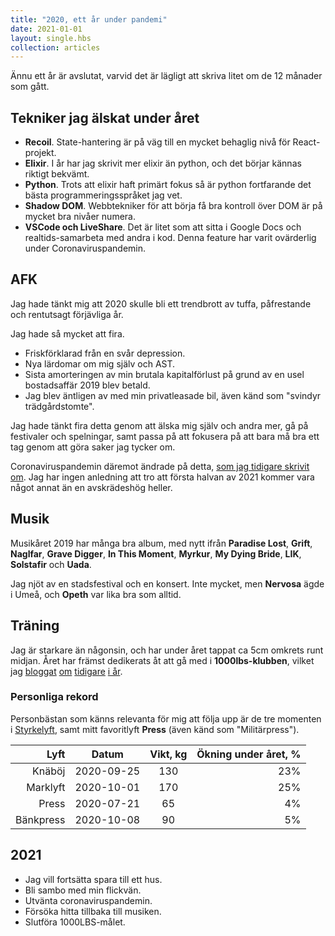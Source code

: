 ```yaml
---
title: "2020, ett år under pandemi"
date: 2021-01-01
layout: single.hbs
collection: articles
---
```


Ännu ett år är avslutat, varvid det är lägligt att skriva litet om de 12 månader som gått.

## Tekniker jag älskat under året

- **Recoil**. State-hantering är på väg till en mycket behaglig nivå för React-projekt.
- **Elixir**. I år har jag skrivit mer elixir än python, och det börjar kännas riktigt bekvämt.
- **Python**. Trots att elixir haft primärt fokus så är python fortfarande det bästa programmeringsspråket jag vet.
- **Shadow DOM**. Webbtekniker för att börja få bra kontroll över DOM är på mycket bra nivåer numera.
- **VSCode och LiveShare**. Det är litet som att sitta i Google Docs och realtids-samarbeta med andra i kod. Denna feature har varit ovärderlig under Coronaviruspandemin.

## AFK

Jag hade tänkt mig att 2020 skulle bli ett trendbrott av tuffa, påfrestande och rentutsagt förjävliga år.

Jag hade så mycket att fira.

- Friskförklarad från en svår depression.
- Nya lärdomar om mig själv och AST.
- Sista amorteringen av min brutala kapitalförlust på grund av en usel bostadsaffär 2019 blev betald.
- Jag blev äntligen av med min privatleasade bil, även känd som "svindyr trädgårdstomte".

Jag hade tänkt fira detta genom att älska mig själv och andra mer, gå på festivaler och spelningar, samt passa på att fokusera på att bara må bra ett tag genom att göra saker jag tycker om.

Coronaviruspandemin däremot ändrade på detta, [som jag tidigare skrivit om](../../2020/covid19). Jag har ingen anledning att tro att första halvan av 2021 kommer vara något annat än en avskrädeshög heller.

## Musik

Musikåret 2019 har många bra album, med nytt ifrån **Paradise Lost**, **Grift**, **Naglfar**, **Grave Digger**, **In This Moment**, **Myrkur**, **My Dying Bride**, **LIK**, **Solstafir** och **Uada**.

Jag njöt av en stadsfestival och en konsert. Inte mycket, men **Nervosa** ägde i Umeå, och **Opeth** var lika bra som alltid.

## Träning

Jag är starkare än någonsin, och har under året tappat ca 5cm omkrets runt midjan. Året har främst dedikerats åt att gå med i **1000lbs-klubben**, vilket jag [bloggat](../../2020/1000lbs/) [om](../../2020/1000lbs-aug/) [tidigare](../../2020/1000lbs-sep/) [i år](../../2020/1000lbs-dec/).

### Personliga rekord

Personbästan som känns relevanta för mig att följa upp är de tre momenten i [Styrkelyft](https://sv.wikipedia.org/wiki/Styrkelyft), samt mitt favoritlyft **Press** (även känd som "Militärpress").

|      Lyft |   Datum    | Vikt, kg | Ökning under året, % |
| --------: | :--------: | :------: | -------------------: |
|     Knäböj| 2020-09-25 |   130    |                  23% |
| Marklyft  | 2020-10-01 |   170    |                  25% |
|     Press | 2020-07-21 |   65     |                  4%  |
| Bänkpress | 2020-10-08 |   90     |                  5%  |

## 2021

- Jag vill fortsätta spara till ett hus.
- Bli sambo med min flickvän.
- Utvänta coronaviruspandemin.
- Försöka hitta tillbaka till musiken.
- Slutföra 1000LBS-målet.

